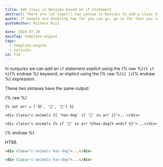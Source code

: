 ```yaml
---
title: Add class in Nunjuks based on if statement
abstract: There are (at least!) two syntax in Nunjuks to add a class to a DOM node
quote: If people are doubting how far you can go, go so far that you can't hear them anymore.
quoteAuthor: Michele Ruiz

date: 2020-07-20
mainTag: template-engine
tags:
  - template-engine
  - nunjucks
id: T19
---
```


In nunjucks we can add an `if` statement _explicit_ using the {% raw %}`{% if %}`{% endraw %} keyword, or _implicit_ using the {% raw %}`{{ }}`{% endraw %} expression.

These two sintaxes have the same output:

{% raw %}
  ```twig
  {% set arr = ['🐱', '🐶', '🐺'] %}

  <div class="c-animals {{ 'has-dog' if '🐶' in arr }}">...</div>

  <div class="c-animals {% if '🐶' in arr %}has-dog{% endif %}">...</div>
  ```
{% endraw %}

_HTML_

```html
<div class="c-animals has-dog">...</div>

<div class="c-animals has-dog">...</div>
```
